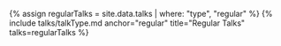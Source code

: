 {% assign regularTalks = site.data.talks | where: "type", "regular" %}
{% include talks/talkType.md anchor="regular" title="Regular Talks" talks=regularTalks %}
